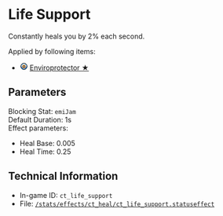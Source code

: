 # Life Support

Constantly heals you by 2% each second.

Applied by following items:

- <img src="https://raw.githubusercontent.com/Ceterai/Enternia/main/items/armors/alta/tier5/arco/protector/icon.png" alt="Enviroprotector ★ icon" loading="lazy" width="auto" height="16px"/> [Enviroprotector ★](https://ceterai.github.io/MyEnternia/Wiki/Enviroprotector)

## Parameters

Blocking Stat: `emiJam`  
Default Duration: 1s  
Effect parameters:

- Heal Base: 0.005
- Heal Time: 0.25

## Technical Information

- In-game ID: `ct_life_support`
- File: [`/stats/effects/ct_heal/ct_life_support.statuseffect`](https://github.com/Ceterai/Enternia/blob/main/stats/effects/ct_heal/ct_life_support.statuseffect)
